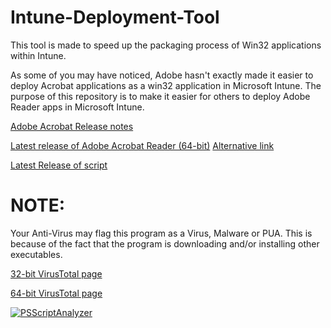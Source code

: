# Intune-Deployment-Tool
This tool is made to speed up the packaging process of Win32 applications within Intune.

As some of you may have noticed, Adobe hasn't exactly made it easier to deploy Acrobat applications as a win32 application in Microsoft Intune.  The purpose of this repository is to make it easier for others to deploy Adobe Reader apps in Microsoft Intune.

[Adobe Acrobat Release notes](https://helpx.adobe.com/acrobat/release-note/release-notes-acrobat-reader.html)

[Latest release of Adobe Acrobat Reader (64-bit)](https://ardownload3.adobe.com/pub/adobe/acrobat/win/AcrobatDC/2300120064/AcroRdrDCx642300120064_nl_NL.exe)
      [Alternative link](https://ardownload2.adobe.com/pub/adobe/acrobat/win/AcrobatDC/2300120064/AcroRdrDCx642300120064_nl_NL.exe)

[Latest Release of script](https://github.com/Stensel8/Acrobat-Intune-Deploy/releases)


# NOTE:
Your Anti-Virus may flag this program as a Virus, Malware or PUA. This is because of the fact that the program is downloading and/or installing other executables. 

[32-bit VirusTotal page](https://www.virustotal.com/gui/file/1df17f9439e852e7fee4ac4ffed0d87336059fdf9e2f8e9b8e4252fc6aeee9a7)

[64-bit VirusTotal page](https://www.virustotal.com/gui/file/f1cf749407e1cd5b7d2aed3287621c33c6eefc86bb0b3c41e00717c30628211c)


[![PSScriptAnalyzer](https://github.com/Stensel8/Acrobat-Intune-Deploy/actions/workflows/powershell.yml/badge.svg?branch=main&event=push)](https://github.com/Stensel8/Acrobat-Intune-Deploy/actions/workflows/powershell.yml)
